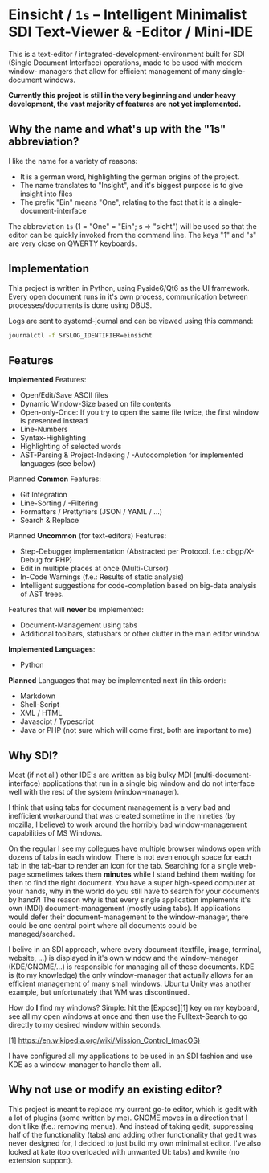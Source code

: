 Einsicht / `1s` – Intelligent Minimalist SDI Text-Viewer & -Editor / Mini-IDE
=============================================================================
This is a text-editor / integrated-development-environment built for SDI
(Single Document Interface) operations, made to be used with modern window-
managers that allow for efficient management of many single-document windows.

**Currently this project is still in the very beginning and under heavy development,
the vast majority of features are not yet implemented.**

## Why the name and what's up with the "1s" abbreviation?
I like the name for a variety of reasons:
* It is a german word, highlighting the german origins of the project.
* The name translates to "Insight", and it's biggest purpose is to give insight into files
* The prefix "Ein" means "One", relating to the fact that it is a single-document-interface

The abbreviation `1s` (1 = "One" = "Ein"; s => "sicht") will be used so that the editor can be
quickly invoked from the command line. The keys "1" and "s" are very close on QWERTY keyboards.

## Implementation
This project is written in Python, using Pyside6/Qt6 as the UI framework.
Every open document runs in it's own process, communication between 
processes/documents is done using DBUS.

Logs are sent to systemd-journal and can be viewed using this command:
```bash
journalctl -f SYSLOG_IDENTIFIER=einsicht
```

## Features
**Implemented** Features:
* Open/Edit/Save ASCII files
* Dynamic Window-Size based on file contents
* Open-only-Once: If you try to open the same file twice, 
  the first window is presented instead
* Line-Numbers
* Syntax-Highlighting
* Highlighting of selected words
* AST-Parsing & Project-Indexing / -Autocompletion for implemented languages (see below)

Planned **Common** Features:
* Git Integration
* Line-Sorting / -Filtering
* Formatters / Prettyfiers (JSON / YAML / ...)
* Search & Replace

Planned **Uncommon** (for text-editors) Features:
* Step-Debugger implementation 
  (Abstracted per Protocol. f.e.: dbgp/X-Debug for PHP)
* Edit in multiple places at once (Multi-Cursor)
* In-Code Warnings (f.e.: Results of static analysis)
* Intelligent suggestions for code-completion based on big-data analysis of AST trees.

Features that will **never** be implemented:
* Document-Management using tabs
* Additional toolbars, statusbars or other clutter in the main editor window

**Implemented Languages**:
* Python

**Planned** Languages that may be implemented next (in this order):
* Markdown
* Shell-Script
* XML / HTML
* Javascipt / Typescript
* Java or PHP (not sure which will come first, both are important to me)


## Why SDI?
Most (if not all) other IDE's are written as big bulky MDI (multi-document-
interface) applications that run in a single big window and do not interface 
well with the rest of the system (window-manager).

I think that using tabs for document management is a very bad and inefficient
workaround that was created sometime in the nineties (by mozilla, I believe)
to work around the horribly bad window-management capabilities of MS Windows.

On the regular I see my collegues have multiple browser windows open with
dozens of tabs in each window. There is not even enough space for each tab
in the tab-bar to render an icon for the tab.
Searching for a single web-page sometimes takes them **minutes** while I stand
behind them waiting for then to find the right document.
You have a super high-speed computer at your hands, why in the world do you
still have to search for your documents by hand?!
The reason why is that every single application implements it's own (MDI)
document-management (mostly using tabs).
If applications would defer their document-management to the window-manager,
there could be one central point where all documents could be managed/searched.

I belive in an SDI approach, where every document (textfile, image, terminal, 
website, ...) is displayed in it's own window and the window-manager
(KDE/GNOME/...) is responsible for managing all of these documents.
KDE is (to my knowledge) the only window-manager that actually allows for
an efficient management of many small windows. 
Ubuntu Unity was another example, but unfortunately that WM was discontinued.

How do **I** find my windows? Simple: hit the [Expose][1] key on my keyboard,
see all my open windows at once and then use the Fulltext-Search to go directly
to my desired window within seconds.

[1] https://en.wikipedia.org/wiki/Mission_Control_(macOS)

I have configured all my applications to be used in an SDI fashion and use
KDE as a window-manager to handle them all.

## Why not use or modify an existing editor?
This project is meant to replace my current go-to editor, which is gedit with a
lot of plugins (some written by me). GNOME moves in a direction that I don't 
like (f.e.: removing menus).
And instead of taking gedit, suppressing half of the functionality (tabs) and 
adding other functionality that gedit was never designed for, I decided to just
build my own minimalist editor.
I've also looked at kate (too overloaded with unwanted UI: tabs) and kwrite (no extension support).
